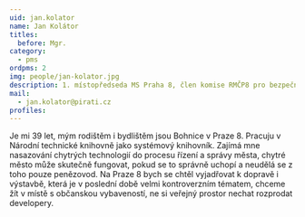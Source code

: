 ```yaml
---
uid: jan.kolator
name: Jan Kolátor
titles:
  before: Mgr.
category:  
  - pms
ordpms: 2
img: people/jan-kolator.jpg 
description: 1. místopředseda MS Praha 8, člen komise RMČP8 pro bezpečnost a prevenci sociálněpatologických jevů
mail: 
  - jan.kolator@pirati.cz
profiles:
---
```


Je mi 39 let, mým rodištěm i bydlištěm jsou Bohnice v Praze 8.
Pracuju v Národní technické knihovně jako systémový knihovník. Zajímá mne nasazování chytrých technologií do procesu řízení a správy města, chytré město může skutečně fungovat, pokud se to správně uchopí a neudělá se z toho pouze penězovod.
Na Praze 8 bych se chtěl vyjadřovat k dopravě i výstavbě, která je v poslední době velmi kontroverzním tématem, chceme žít v místě s občanskou vybaveností, ne si veřejný prostor nechat rozprodat developery.
